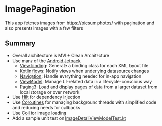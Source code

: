 # ImagePagination
This app fetches images from https://picsum.photos/ with pagination and also presents images with a few filters
 
## Summary
- Overall architecture is MVI + Clean Architecture
- Use many of the [Android Jetpack](https://developer.android.com/jetpack)
  - [View binding](https://developer.android.com/topic/libraries/view-binding): Generate a binding class for each XML layout file 
  - [Kotlin flows](https://developer.android.com/kotlin/flow): Notify views when underlying datasource changes
  - [Navigation](https://developer.android.com/guide/navigation/): Handle everything needed for in-app navigation
  - [ViewModel](https://developer.android.com/topic/libraries/architecture/viewmodel): Manage UI-related data in a lifecycle-conscious way
  - [Paging3](https://developer.android.com/topic/libraries/architecture/paging/v3-overview): Load and display pages of data from a larger dataset from local storage or over network
- Use [Hilt](https://developer.android.com/training/dependency-injection/hilt-android) for dependency injection
- Use [Coroutines](https://kotlinlang.org/docs/coroutines-overview.html) for managing background threads with simplified code and reducing needs for callbacks
- Use [Coil](https://github.com/coil-kt/coil) for image loading
- Add a sample unit test on [ImageDetailViewModelTest.kt](https://github.com/NapasPayu/ImagePagination/blob/main/app/src/test/java/com/napas/imagepagination/imagedetail/ImageDetailViewModelTest.kt)
